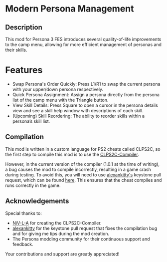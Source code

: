 # Modern Persona Management
## Description
This mod for Persona 3 FES introduces several quality-of-life improvements to the camp menu, allowing for more efficient management of personas and their skills.

# Features
- Swap Persona's Order Quickly: Press L1/R1 to swap the current persona with your upper/down persona respectively.
- Quick Persona Assignment: Assign a persona directly from the persona list of the camp menu with the Triangle button.
- View Skill Details: Press Square to open a cursor in the persona details view and see a skill help window with descriptions of each skill.
- (Upcoming) Skill Reordering: The ability to reorder skills within a persona’s skill list.

## Compilation
This mod is written in a custom language for PS2 cheats called CLPS2C, so the first step to compile this mod is to use the [CLPS2C-Compiler](https://github.com/NiV-L-A/CLPS2C-Compiler/tree/master).

However, in the current version of the compiler (1.0.1 at the time of writing), a bug causes the mod to compile incorrectly, resulting in a game crash during testing. To avoid this, you will need to use [alexankitty's](https://github.com/alexankitty) keystone pull request, which can be found [here](https://github.com/alexankitty/keystone). This ensures that the cheat compiles and runs correctly in the game.

## Acknowledgements
Special thanks to:

- [NiV-L-A](https://github.com/NiV-L-A) for creating the CLPS2C-Compiler.
- [alexankitty](https://github.com/alexankitty) for the keystone pull request that fixes the compilation bug and for giving me tips during the mod creation.
- The Persona modding community for their continuous support and feedback.

Your contributions and support are greatly appreciated!